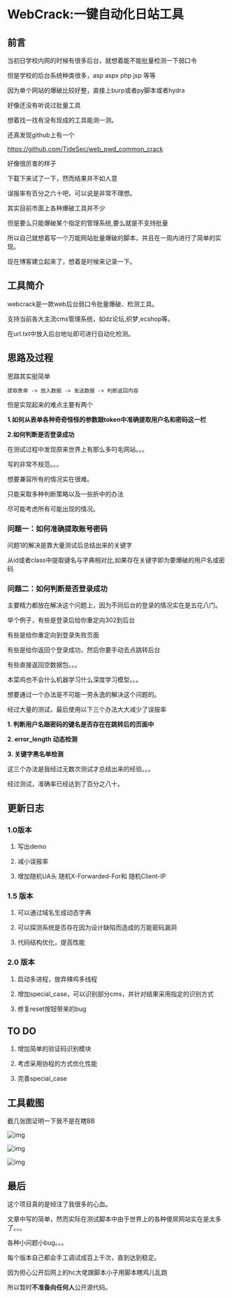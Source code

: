 # WebCrack:一键自动化日站工具


<meta name="referrer" content="no-referrer" />

## 前言

当初日学校内网的时候有很多后台，就想着能不能批量检测一下弱口令

但是学校的后台系统种类很多，asp aspx php jsp 等等

因为单个网站的爆破比较好整，直接上burp或者py脚本或者hydra

好像还没有听说过批量工具

想着找一找有没有现成的工具能测一测。

还真发现github上有一个

https://github.com/TideSec/web_pwd_common_crack

好像很厉害的样子

下载下来试了一下，然而结果并不如人意

误报率有百分之六十吧，可以说是非常不理想。

其实目前市面上各种爆破工具并不少

但是要么只能爆破某个指定的管理系统,要么就是不支持批量

所以自己就想着写一个万能网站批量爆破的脚本，并且在一周内进行了简单的实现。

现在博客建立起来了，想着是时候来记录一下。

## 工具简介

webcrack是一款web后台弱口令批量爆破、检测工具。

支持当前各大主流cms管理系统，如dz论坛,织梦,ecshop等。

在url.txt中放入后台地址即可进行自动化检测。

## 思路及过程

思路其实挺简单

```
提取表单 -> 放入数据 -> 发送数据 -> 判断返回内容
```

但是实现起来的难点主要有两个

**1.如何从表单各种奇奇怪怪的参数跟token中准确提取用户名和密码这一栏**

**2.如何判断是否登录成功**

在测试过程中发现原来世界上有那么多叼毛网站。。。

写的非常不规范。。。

想要兼容所有的情况实在很难。

只能采取多种判断策略以及一些折中的办法

尽可能考虑所有可能出现的情况。

### 问题一：如何准确提取账号密码

问题1的解决是靠大量测试后总结出来的关键字

从id或者class中提取键名与字典相对比,如果存在关键字即为要爆破的用户名或密码

### 问题二：如何判断是否登录成功

主要精力都放在解决这个问题上，因为不同后台的登录的情况实在是五花八门。

举个例子，有些是登录后给你重定向302到后台

有些是给你重定向到登录失败页面

有些是给你返回个登录成功，然后你要手动去点跳转后台

有些直接返回空数据包。。。

本菜鸡也不会什么机器学习什么深度学习模型。。。

想要通过一个办法是不可能一劳永逸的解决这个问题的。

经过大量的测试，最后使用以下三个办法大大减少了误报率

**1. 判断用户名跟密码的键名是否存在在跳转后的页面中**

**2. error_length 动态检测**

**3. 关键字黑名单检测**

这三个办法是我经过无数次测试才总结出来的经验。。。

经过测试，准确率已经达到了百分之八十。

## 更新日志

### 1.0版本

1. 写出demo
2. 减小误报率

1. 增加随机UA头  随机X-Forwarded-For和 随机Client-IP

### 1.5 版本

1. 可以通过域名生成动态字典
2. 可以探测系统是否存在因为设计缺陷而造成的万能密码漏洞

1. 代码结构优化，提高性能

### 2.0 版本

1. 启动多进程，放弃辣鸡多线程
2. 增加special_case，可以识别部分cms，并针对结果采用指定的识别方式

1. 修复reset按钮带来的bug

## TO DO

1. 增加简单的验证码识别模块
2. 考虑采用协程的方式优化性能

1. 完善special_case

## 工具截图

截几张图证明一下我不是在瞎BB

![img](https://cdn.nlark.com/yuque/0/2021/png/1599908/1623900424671-556b881a-3eda-456c-b081-b311496c5ddd.png)

![img](https://cdn.nlark.com/yuque/0/2021/png/1599908/1623900424790-0ee8fbed-95f0-4a29-9238-d9afebc32e20.png)

![img](https://cdn.nlark.com/yuque/0/2021/png/1599908/1623900424904-eed5663d-d658-42ca-a706-89c806cc3fb6.png)

## 最后

这个项目真的是倾注了我很多的心血。

文章中写的简单，然而实际在测试脚本中由于世界上的各种傻屌网站实在是太多了。。。

各种小问题小bug。。。

每个版本自己都会手工调试成百上千次，直到达到稳定。

因为担心公开后网上的hc大佬跟脚本小子用脚本瞎鸡儿乱跑

所以暂时**不准备向任何人**公开源代码。

















